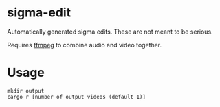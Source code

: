 # sigma-edit
Automatically generated sigma edits. These are not meant to be serious.

Requires [ffmpeg](https://ffmpeg.org) to combine audio and video together.

# Usage
```
mkdir output
cargo r [number of output videos (default 1)]
```

